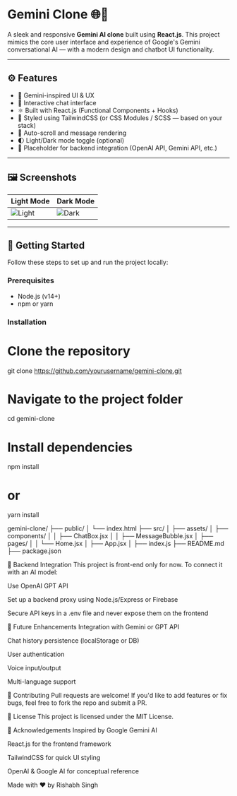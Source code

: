 # Gemini Clone 🌐🚀

A sleek and responsive **Gemini AI clone** built using **React.js**. This project mimics the core user interface and experience of Google's Gemini conversational AI — with a modern design and chatbot UI functionality.

---

## ⚙️ Features

- 🌟 Gemini-inspired UI & UX
- 💬 Interactive chat interface
- ⚛️ Built with React.js (Functional Components + Hooks)
- 🎨 Styled using TailwindCSS (or CSS Modules / SCSS — based on your stack)
- 🔁 Auto-scroll and message rendering
- 🌓 Light/Dark mode toggle (optional)
- 🚧 Placeholder for backend integration (OpenAI API, Gemini API, etc.)

---

## 🖼️ Screenshots

| Light Mode | Dark Mode |
|------------|-----------|
| ![Light](./screenshots/light-mode.png) | ![Dark](./screenshots/dark-mode.png) |

---

## 🚀 Getting Started

Follow these steps to set up and run the project locally:

### Prerequisites

- Node.js (v14+)
- npm or yarn

### Installation


# Clone the repository
git clone https://github.com/yourusername/gemini-clone.git

# Navigate to the project folder
cd gemini-clone

# Install dependencies
npm install
# or
yarn install


gemini-clone/
├── public/
│   └── index.html
├── src/
│   ├── assets/
│   ├── components/
│   │   ├── ChatBox.jsx
│   │   ├── MessageBubble.jsx
│   ├── pages/
│   │   └── Home.jsx
│   ├── App.jsx
│   ├── index.js
├── README.md
├── package.json


📡 Backend Integration
This project is front-end only for now. To connect it with an AI model:

Use OpenAI GPT API

Set up a backend proxy using Node.js/Express or Firebase

Secure API keys in a .env file and never expose them on the frontend

🧠 Future Enhancements
Integration with Gemini or GPT API

Chat history persistence (localStorage or DB)

User authentication

Voice input/output

Multi-language support

🤝 Contributing
Pull requests are welcome! If you'd like to add features or fix bugs, feel free to fork the repo and submit a PR.

📄 License
This project is licensed under the MIT License.

💬 Acknowledgements
Inspired by Google Gemini AI

React.js for the frontend framework

TailwindCSS for quick UI styling

OpenAI & Google AI for conceptual reference

Made with ❤️ by Rishabh Singh
